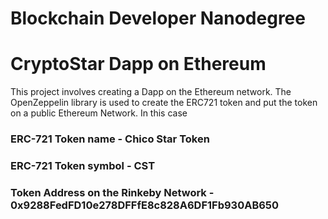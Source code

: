 # Blockchain Developer Nanodegree
# CryptoStar Dapp on Ethereum

This project involves creating a Dapp on the Ethereum network. The OpenZeppelin library is used to create the ERC721 token and put the token on a public Ethereum Network.  In this case

### ERC-721 Token name - Chico Star Token

### ERC-721 Token symbol - CST

### Token Address on the Rinkeby Network - 0x9288FedFD10e278DFFfE8c828A6DF1Fb930AB650
